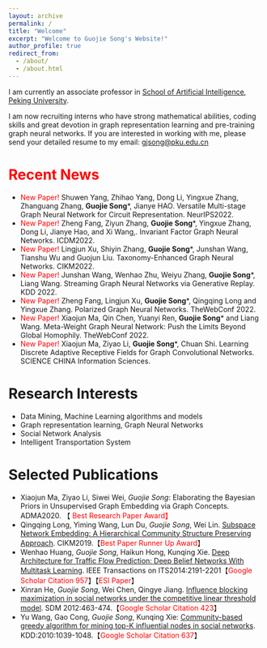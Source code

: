 ```yaml
---
layout: archive
permalink: /
title: "Welcome"
excerpt: "Welcome to Guojie Song's Website!"
author_profile: true
redirect_from: 
  - /about/
  - /about.html
---
```


I am currently an associate professor in [School of Artificial Intelligence](https://www.cis.pku.edu.cn), [Peking University](https://www.pku.edu.cn). 

I am now recruiting interns who have strong mathematical abilities, coding skills  and great devotion in  graph representation learning and pre-training graph neural networks. If you are interested in working with me, please send your detailed resume to my email: [gjsong@pku.edu.cn](mailto:gjsong@pku.edu.cn)


<span style='color:red'>Recent News</span>
======
- <span style="color:red">New Paper!</span> Shuwen Yang, Zhihao Yang, Dong Li, Yingxue Zhang, Zhanguang Zhang, **Guojie Song***, Jianye HAO. Versatile Multi-stage Graph Neural Network for Circuit Representation. NeurIPS2022.
- <span style="color:red">New Paper!</span> Zheng Fang, Ziyun Zhang, **Guojie Song***, Yingxue Zhang, Dong Li, Jianye Hao, and Xi Wang,. Invariant Factor Graph Neural Networks. ICDM2022.
- <span style="color:red">New Paper!</span> Lingjun Xu, Shiyin Zhang, **Guojie Song***, Junshan Wang, Tianshu Wu and Guojun Liu. Taxonomy-Enhanced Graph Neural Networks. CIKM2022.
- <span style="color:red">New Paper!</span>	Junshan Wang, Wenhao Zhu, Weiyu Zhang, **Guojie Song***, Liang Wang. Streaming Graph Neural Networks via Generative Replay. KDD 2022.
- <span style="color:red">New Paper!</span> Zheng Fang, Lingjun Xu, **Guojie Song***, Qingqing Long and Yingxue Zhang. Polarized Graph Neural Networks. TheWebConf 2022.
- <span style="color:red">New Paper!</span> Xiaojun Ma, Qin Chen, Yuanyi Ren, **Guojie Song*** and Liang Wang. Meta-Weight Graph Neural Network: Push the Limits Beyond Global Homophily. TheWebConf 2022.
- <span style="color:red">New Paper!</span> Xiaojun Ma, Ziyao Li, **Guojie Song***, Chuan Shi. Learning Discrete Adaptive Receptive Fields for Graph Convolutional Networks. SCIENCE CHINA Information Sciences.

Research Interests
======
- Data Mining,  Machine Learning algorithms and models
- Graph representation learning, Graph Neural Networks
- Social Network Analysis
- Intelligent Transportation System

Selected Publications
======
- Xiaojun Ma, Ziyao Li, Siwei Wei, *Guojie Song*: Elaborating the Bayesian Priors in Unsupervised Graph Embedding via Graph Concepts. ADMA2020. 【<span style="color:red"> Best Research Paper Award】
- Qingqing Long, Yiming Wang, Lun Du, *Guojie Song*, Wei Lin. [Subspace Network Embedding: A Hierarchical Community Structure Preserving Approach](https://dl.acm.org/citation.cfm?doid=3357384.3357947). CIKM2019.【<span style="color:red">Best Paper Runner Up Award</span>】
- Wenhao Huang, *Guojie Song*, Haikun Hong, Kunqing Xie. [Deep Architecture for Traffic Flow Prediction: Deep Belief Networks With Multitask Learning](https://ieeexplore.ieee.org/document/6786503/). IEEE Transactions on ITS2014:2191-2201【<span style="color:red">Google Scholar Citation 957</span>】【<span style="color:red">ESI Paper</span>】
-  Xinran He, *Guojie Song*, Wei Chen, Qingye Jiang. [Influence blocking maximization in social networks under the competitive linear threshold model](https://arxiv.org/abs/1110.4723). SDM 2012:463-474.【<span style="color:red">Google Scholar Citation 423</span>】
- Yu Wang, Gao Cong, *Guojie Song*, Kunqing Xie: [Community-based greedy algorithm for mining top-K influential nodes in social networks](https://dl.acm.org/citation.cfm?doid=1835804.1835935). KDD:2010:1039-1048.【<span style="color:red">Google Scholar Citation 637</span>】
